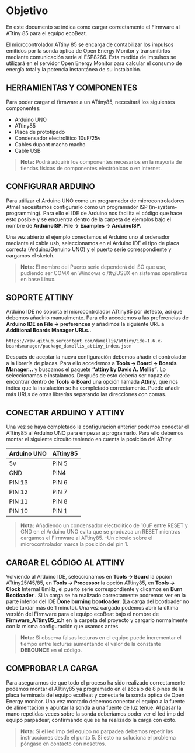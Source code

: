 # Objetivo

En este documento se indica como cargar correctamente el Firmware al ATtiny 85 para el equipo ecoBeat.

El microcontrolador ATtiny 85 se encarga de contabilizar los impulsos emitidos por la sonda óptica de Open Energy Monitor y transmitirlos mediante comunicación serie al ESP8266. Esta medida de impulsos se utilizará en el servidor Open Energy Monitor para calcular el consumo de energía total y la potencia instantánea de su instalación.

## HERRAMIENTAS Y COMPONENTES
Para poder cargar el firmware a un ATtiny85, necesitará los siguientes componentes:

 - Arduino UNO 
 -  ATtiny85 
 - Placa de prototipado
 - Condensador electrolítico 10uF/25v
 - Cables dupont macho macho
 - Cable USB

> **Nota:** Podrá adquirir los componentes necesarios en la mayoría de tiendas físicas de componentes electrónicos o en internet.


## CONFIGURAR ARDUINO

Para utilizar el Arduino UNO como un programador de microcontroladores Atmel necesitamos configurarlo como un programador ISP (in-system-programming). Para ello el IDE de Arduino nos facilita el código que hace esto posible y se encuentra dentro de la carpeta de ejemplos bajo el nombre de **ArduinoISP. File -> Examples -> ArduinoISP**. 

Una vez abierto el ejemplo conectamos el Arduino uno al ordenador mediante el cable usb, seleccionamos en el Arduino IDE el tipo de placa correcta (Arduino/Genuino UNO) y el puerto serie correspondiente y cargamos el sketch.

> **Nota:** El nombre del Puerto serie dependerá del SO que use, pudiendo ser COMX en Windows o /tty/USBX en sistemas operativos en base Linux.


## SOPORTE ATTINY

Arduino IDE no soporta el microcontrolador ATtiny85 por defecto, así que debemos añadirlo manualmente. Para ello accedemos a las preferencias de **Arduino IDE en File -> preferences** y añadimos la siguiente URL a **Additional Boards Manager URLs..**

    https://raw.githubusercontent.com/damellis/attiny/ide-1.6.x-boardsmanager/package_damellis_attiny_index.json

Después de aceptar la nueva configuración debemos añadir el controlador a la librería de placas. Para ello
accedemos a **Tools -> Board -> Boards Manager…** y buscamos el paquete **“attiny by Davis A. Mellis”**. Lo seleccionamos e instalamos.
Después de esto debería ser capaz de encontrar dentro de **Tools -> Board** una opción llamada **Attiny**, que nos indica que la instalación se ha completado correctamente. Puede añadir más URLs de otras librerías separando las direcciones con comas.

## CONECTAR ARDUINO Y ATTINY
Una vez se haya completado la configuración anterior podemos conectar el ATtiny85 al Arduino UNO para empezar a programarlo. Para ello debemos montar el siguiente circuito teniendo en cuenta la posición del ATtiny.

| Arduino UNO | ATtiny85 |
|--|--|
| 5v | PIN 5 |
| GND | PIN4 |
| PIN 13 | PIN 6 |
| PIN 12 | PIN 7 |
| PIN 11 | PIN 8 |
| PIN 10 | PIN 1 |

> **Nota:** Añadiendo un condensador electrolítico de 10uF entre RESET y GND en el Arduino UNO evita que se produzca un RESET mientras cargamos el Firmware al ATtiny85.
 -Un circulo sobre el microcontrolador marca la posición del pin 1.

## CARGAR EL CÓDIGO AL ATTINY

Volviendo al Arduino IDE, seleccionamos en **Tools -> Board** la opción ATtiny25/45/85, en **Tools -> Processor** la opción ATtiny85, en **Tools -> Clock** Internal 8mHz, el puerto serie correspondiente y clicamos en **Burn Bootloader** . Si la carga se ha realizado correctamente podremos ver en la parte inferior del IDE **Done burning bootloader**. (La carga del bootloader no debe tardar más de 1 minuto). Una vez cargado podemos abrir la última versión del Firmware para el equipo ecoBeat bajo el nombre de **Firmware_ATtiny85_x.h** en la carpeta del proyecto y cargarlo normalmente con la misma configuración que usamos antes.

>**Nota:** Si observa falsas lecturas en el equipo puede incrementar el tiempo entre lecturas aumentando el valor de la constante **DEBOUNCE** en el código.
>
## COMPROBAR LA CARGA

Para asegurarnos de que todo el proceso ha sido realizado correctamente podemos montar el ATtiny85 ya
programado en el zócalo de 8 pines de la placa terminada del equipo ecoBeat y conectarle la sonda óptica de Open Energy monitor. Una vez montado debemos conectar el equipo a la fuente de alimentación y apuntar la sonda a una fuente de luz tenue. Al pasar la mano repetidas veces sobre la sonda deberíamos poder ver el led imp del equipo parpadear, confirmando que se ha realizado la carga con éxito.

>**Nota:** Si el led imp del equipo no parpadea debemos repetir las instrucciones desde el punto 5. Si esto no soluciona el problema póngase en contacto con nosotros.
